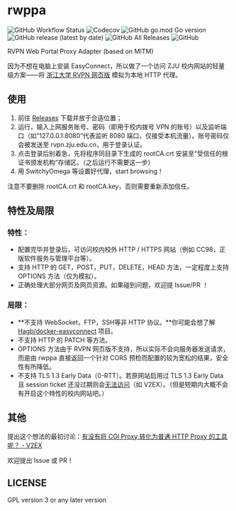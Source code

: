 # rwppa

![GitHub Workflow Status](https://img.shields.io/github/workflow/status/CoolSpring8/rwppa/Go) ![Codecov](https://img.shields.io/codecov/c/github/CoolSpring8/rwppa) ![GitHub go.mod Go version](https://img.shields.io/github/go-mod/go-version/CoolSpring8/rwppa) ![GitHub release (latest by date)](https://img.shields.io/github/v/release/CoolSpring8/rwppa) ![GitHub All Releases](https://img.shields.io/github/downloads/CoolSpring8/rwppa/total) ![GitHub](https://img.shields.io/github/license/CoolSpring8/rwppa)

RVPN Web Portal Proxy Adapter (based on MITM)

因为不想在电脑上安装 EasyConnect，所以做了一个访问 ZJU 校内网站的轻量级方案——将 [浙江大学 RVPN 网页版](https://rvpn.zju.edu.cn) 模拟为本地 HTTP 代理。

## 使用

1. 前往 [Releases](https://github.com/CoolSpring8/rwppa/releases/) 下载并放于合适位置；
2. 运行，输入上网服务账号、密码（即用于校内拨号 VPN 的账号）以及监听端口（如“127.0.0.1:8080”代表监听 8080 端口，仅接受本机流量）。账号密码仅会被发送至 rvpn.zju.edu.cn，用于登录认证。
3. 点击登录后别着急，先将程序同目录下生成的 rootCA.crt 安装至“受信任的根证书颁发机构”存储区。（之后运行不需要这一步）
4. 用 SwitchyOmega 等设置好代理，start browsing！

注意不要删除 rootCA.crt 和 rootCA.key，否则需要重新添加信任。

## 特性及局限

### 特性：

- 配置完毕并登录后，可访问校内校外 HTTP / HTTPS 网站（例如 CC98，正版软件服务与管理平台等）。
- 支持 HTTP 的 GET，POST，PUT，DELETE，HEAD 方法，一定程度上支持 OPTIONS 方法（仅为模拟）。
- 正确处理大部分网页及网页资源。如果碰到问题，欢迎提 Issue/PR ！

### 局限：

- **不支持 WebSocket，FTP，SSH等非 HTTP 协议。**你可能会想了解 [Hagb/docker-easyconnect](https://github.com/Hagb/docker-easyconnect) 项目。
- 不支持 HTTP 的 PATCH 等方法。
- OPTIONS 方法由于 RVPN 网页版不支持，所以实际不会向服务器发送请求，而是由 rwppa 直接返回一个针对 CORS 预检而配置的较为宽松的结果，安全性有所降低。
- 不支持 TLS 1.3 Early Data（0-RTT）。若原网站启用过 TLS 1.3 Early Data 且 session ticket 还没过期则会[无法访问](https://golang.org/src/crypto/tls/handshake_server_tls13.go)（如 V2EX）。（但是短期内大概不会有开启这个特性的校内网站吧。）

## 其他

提出这个想法的最初讨论：[有没有将 CGI Proxy 转化为普通 HTTP Proxy 的工具呢？ - V2EX](https://www.v2ex.com/t/670356)

欢迎提出 Issue 或 PR！

## LICENSE

GPL version 3 or any later version
